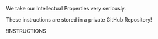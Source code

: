We take our Intellectual Properties very seriously.

These instructions are stored in a private GitHub Repository!

!INSTRUCTIONS[](https://raw.githubusercontent.com/CapGemTraining/lod-training-public/master/Public%20Instructions.md)

